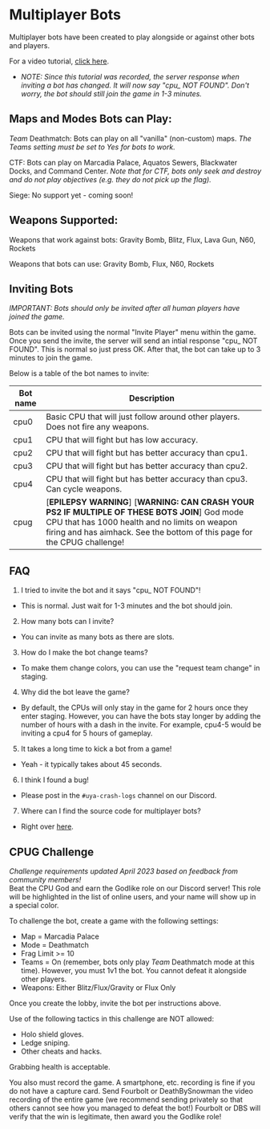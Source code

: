 # Multiplayer Bots

Multiplayer bots have been created to play alongside or against other bots and players.

For a video tutorial, [click here](https://www.youtube.com/watch?v=kq6FEfRyoZg).  
- *NOTE: Since this tutorial was recorded, the server response when inviting a bot has changed. It will now say "cpu_ NOT FOUND". Don't worry, the bot should still join the game in 1-3 minutes.*


## Maps and Modes Bots can Play:
_Team_ Deathmatch: Bots can play on all "vanilla" (non-custom) maps. *The Teams setting must be set to Yes for bots to work.*

CTF: Bots can play on Marcadia Palace, Aquatos Sewers, Blackwater Docks, and Command Center. _Note that for CTF, bots only seek and destroy and do not play objectives (e.g. they do not pick up the flag)._

Siege: No support yet - coming soon!


## Weapons Supported:
Weapons that work against bots: Gravity Bomb, Blitz, Flux, Lava Gun, N60, Rockets

Weapons that bots can use: Gravity Bomb, Flux, N60, Rockets


## Inviting Bots
_IMPORTANT: Bots should only be invited after all human players have joined the game._

Bots can be invited using the normal "Invite Player" menu within the game. Once you send the invite, the server will send an intial response "cpu_ NOT FOUND". This is normal so just press OK. After that, the bot can take up to 3 minutes to join the game.  

Below is a table of the bot names to invite:

| Bot name  | Description |
| ------------- | ------------- |
| cpu0  | Basic CPU that will just follow around other players. Does not fire any weapons.  |
| cpu1  | CPU that will fight but has low accuracy. |
| cpu2  | CPU that will fight but has better accuracy than cpu1. |
| cpu3  | CPU that will fight but has better accuracy than cpu2. |
| cpu4  | CPU that will fight but has better accuracy than cpu3. Can cycle weapons. |
| cpug  | [**EPILEPSY WARNING**] [**WARNING: CAN CRASH YOUR PS2 IF MULTIPLE OF THESE BOTS JOIN**] God mode CPU that has 1000 health and no limits on weapon firing and has aimhack. See the bottom of this page for the CPUG challenge! |


## FAQ
1. I tried to invite the bot and it says "cpu_ NOT FOUND"!
- This is normal. Just wait for 1-3 minutes and the bot should join.

2. How many bots can I invite?
- You can invite as many bots as there are slots.

3. How do I make the bot change teams?
- To make them change colors, you can use the "request team change" in staging.

4. Why did the bot leave the game?
- By default, the CPUs will only stay in the game for 2 hours once they enter staging. However, you can have the bots stay longer by adding the number of hours with a dash in the invite. For example, cpu4-5 would be inviting a cpu4 for 5 hours of gameplay.

5. It takes a long time to kick a bot from a game!
- Yeah - it typically takes about 45 seconds.

6. I think I found a bug!
- Please post in the `#uya-crash-logs` channel on our Discord.

7. Where can I find the source code for multiplayer bots?
- Right over [here](https://github.com/Horizon-Private-Server/horizon-uya-bot).


## CPUG Challenge
_Challenge requirements updated April 2023 based on feedback from community members!_  
Beat the CPU God and earn the Godlike role on our Discord server! This role will be highlighted in the list of online users, and your name will show up in a special color.

To challenge the bot, create a game with the following settings:
- Map = Marcadia Palace
- Mode = Deathmatch
- Frag Limit >= 10
- Teams = On (remember, bots only play _Team_ Deathmatch mode at this time). However, you must 1v1 the bot. You cannot defeat it alongside other players.
- Weapons: Either Blitz/Flux/Gravity or Flux Only

Once you create the lobby, invite the bot per instructions above.

Use of the following tactics in this challenge are NOT allowed:  
- Holo shield gloves.  
- Ledge sniping.  
- Other cheats and hacks.

Grabbing health is acceptable.

You also must record the game. A smartphone, etc. recording is fine if you do not have a capture card. Send Fourbolt or DeathBySnowman the video recording of the entire game (we recommend sending privately so that others cannot see how you managed to defeat the bot!) Fourbolt or DBS will verify that the win is legitimate, then award you the Godlike role!
